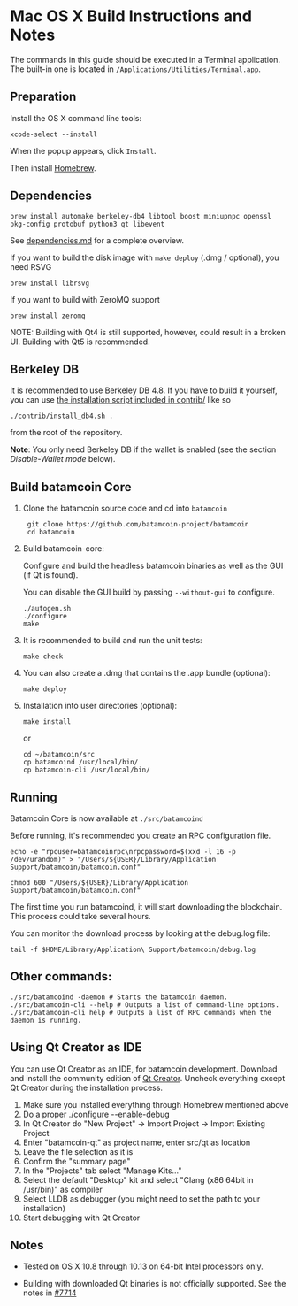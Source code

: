 Mac OS X Build Instructions and Notes
====================================
The commands in this guide should be executed in a Terminal application.
The built-in one is located in `/Applications/Utilities/Terminal.app`.

Preparation
-----------
Install the OS X command line tools:

`xcode-select --install`

When the popup appears, click `Install`.

Then install [Homebrew](https://brew.sh).

Dependencies
----------------------

    brew install automake berkeley-db4 libtool boost miniupnpc openssl pkg-config protobuf python3 qt libevent

See [dependencies.md](dependencies.md) for a complete overview.

If you want to build the disk image with `make deploy` (.dmg / optional), you need RSVG

    brew install librsvg

If you want to build with ZeroMQ support
    
    brew install zeromq

NOTE: Building with Qt4 is still supported, however, could result in a broken UI. Building with Qt5 is recommended.

Berkeley DB
-----------
It is recommended to use Berkeley DB 4.8. If you have to build it yourself,
you can use [the installation script included in contrib/](/contrib/install_db4.sh)
like so

```shell
./contrib/install_db4.sh .
```

from the root of the repository.

**Note**: You only need Berkeley DB if the wallet is enabled (see the section *Disable-Wallet mode* below).

Build batamcoin Core
------------------------

1. Clone the batamcoin source code and cd into `batamcoin`

        git clone https://github.com/batamcoin-project/batamcoin
        cd batamcoin

2.  Build batamcoin-core:

    Configure and build the headless batamcoin binaries as well as the GUI (if Qt is found).

    You can disable the GUI build by passing `--without-gui` to configure.

        ./autogen.sh
        ./configure
        make

3.  It is recommended to build and run the unit tests:

        make check

4.  You can also create a .dmg that contains the .app bundle (optional):

        make deploy

5.  Installation into user directories (optional):

        make install

    or

        cd ~/batamcoin/src
        cp batamcoind /usr/local/bin/
        cp batamcoin-cli /usr/local/bin/

Running
-------

Batamcoin Core is now available at `./src/batamcoind`

Before running, it's recommended you create an RPC configuration file.

    echo -e "rpcuser=batamcoinrpc\nrpcpassword=$(xxd -l 16 -p /dev/urandom)" > "/Users/${USER}/Library/Application Support/batamcoin/batamcoin.conf"

    chmod 600 "/Users/${USER}/Library/Application Support/batamcoin/batamcoin.conf"

The first time you run batamcoind, it will start downloading the blockchain. This process could take several hours.

You can monitor the download process by looking at the debug.log file:

    tail -f $HOME/Library/Application\ Support/batamcoin/debug.log

Other commands:
-------

    ./src/batamcoind -daemon # Starts the batamcoin daemon.
    ./src/batamcoin-cli --help # Outputs a list of command-line options.
    ./src/batamcoin-cli help # Outputs a list of RPC commands when the daemon is running.

Using Qt Creator as IDE
------------------------
You can use Qt Creator as an IDE, for batamcoin development.
Download and install the community edition of [Qt Creator](https://www.qt.io/download/).
Uncheck everything except Qt Creator during the installation process.

1. Make sure you installed everything through Homebrew mentioned above
2. Do a proper ./configure --enable-debug
3. In Qt Creator do "New Project" -> Import Project -> Import Existing Project
4. Enter "batamcoin-qt" as project name, enter src/qt as location
5. Leave the file selection as it is
6. Confirm the "summary page"
7. In the "Projects" tab select "Manage Kits..."
8. Select the default "Desktop" kit and select "Clang (x86 64bit in /usr/bin)" as compiler
9. Select LLDB as debugger (you might need to set the path to your installation)
10. Start debugging with Qt Creator

Notes
-----

* Tested on OS X 10.8 through 10.13 on 64-bit Intel processors only.

* Building with downloaded Qt binaries is not officially supported. See the notes in [#7714](https://github.com/bitcoin/bitcoin/issues/7714)
